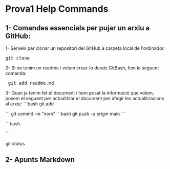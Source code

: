 # Prova1 Help Commands

## 1- Comandes essencials per pujar un arxiu a GitHub: 

1- Serveix per clonar un repositori del GitHub a carpeta local de l'ordinador.

<pre>git clone <link del repositori> </pre>

2- Si no tenim un readme i volem crear-lo desde GitBash, fem la seguent comanda: 
<pre> git add readme.md </pre>

3- Quan ja tenim fet el document i hem posat la informació que volem, posem el seguent per actualitzar el document per afegir les actualitzacions al arxiu: 
\```bash
git add <nom arixu>

\```
git commit -m "nom"
\```bash
git push -u origin main 
\```




\```bash

\```

git status

## 2- Apunts Markdown